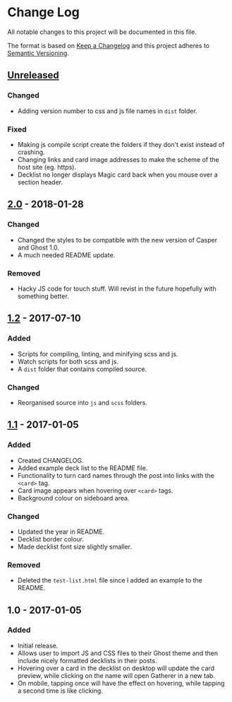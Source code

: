 # Change Log

All notable changes to this project will be documented in this file.

The format is based on [Keep a Changelog](http://keepachangelog.com/) 
and this project adheres to [Semantic Versioning](http://semver.org/).

## [Unreleased]

### Changed

- Adding version number to css and js file names in `dist` folder.

### Fixed

- Making js compile script create the folders if they don't exist instead of crashing.
- Changing links and card image addresses to make the scheme of the host site (eg. https).
- Decklist no longer displays Magic card back when you mouse over a section header.

## [2.0] - 2018-01-28

### Changed

- Changed the styles to be compatible with the new version of Casper and Ghost 1.0.
- A much needed README update.

### Removed

- Hacky JS code for touch stuff. Will revist in the future hopefully with something better.

## [1.2] - 2017-07-10

### Added

- Scripts for compiling, linting, and minifying scss and js.
- Watch scripts for both scss and js.
- A `dist` folder that contains compiled source.

### Changed

- Reorganised source into `js` and `scss` folders.

## [1.1] - 2017-01-05

### Added

- Created CHANGELOG.
- Added example deck list to the README file.
- Functionality to turn card names through the post into links with the `<card>` tag.
- Card image appears when hovering over `<card>` tags.
- Background colour on sideboard area.

### Changed

- Updated the year in README.
- Decklist border colour.
- Made decklist font size slightly smaller.

### Removed

- Deleted the `test-list.html` file since I added an example to the README.

## 1.0 - 2017-01-05

### Added

- Initial release.
- Allows user to import JS and CSS files to their Ghost theme and then include nicely formatted decklists in their posts.
- Hovering over a card in the decklist on desktop will update the card preview, while clicking on the name will open Gatherer in a new tab.
- On mobile, tapping once will have the effect on hovering, while tapping a second time is like clicking.

[Unreleased]: https://github.com/sten626/ghost-mtg/compare/2.0...develop
[2.0]: https://github.com/sten626/ghost-mtg/compare/1.2...2.0
[1.2]: https://github.com/sten626/ghost-mtg/compare/1.1.0...1.2
[1.1]: https://github.com/sten626/ghost-mtg/compare/1.0...1.1.0
